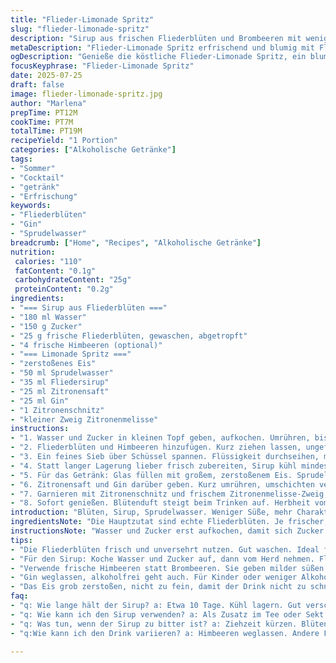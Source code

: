 ```yaml
---
title: "Flieder-Limonade Spritz"
slug: "flieder-limonade-spritz"
description: "Sirup aus frischen Fliederblüten und Brombeeren mit weniger Zucker. Sprudelwasser trifft auf Zitronensaft und Gin. Eis, Zitrone, Fliederzweig. Süß, herb, blumig, leicht spritzig. Kühl servieren, im Glas mit Eis. Sirup hält etwa anderthalb Wochen kühl. Brombeeren tauschen Himbeeren. Weniger Wasser im Sirup. Alles neu arrangiert. Zeiten angepasst. Kleiner Twist: Zitronenmelisse als Garnitur."
metaDescription: "Flieder-Limonade Spritz erfrischend und blumig mit Fliederblüten, Gin und frischen Himbeeren. Ideal für den Sommer."
ogDescription: "Genieße die köstliche Flieder-Limonade Spritz, ein blumiger Cocktail mit Gin und frischen Früchten, perfekt für warme Tage."
focusKeyphrase: "Flieder-Limonade Spritz"
date: 2025-07-25
draft: false
image: flieder-limonade-spritz.jpg
author: "Marlena"
prepTime: PT12M
cookTime: PT7M
totalTime: PT19M
recipeYield: "1 Portion"
categories: ["Alkoholische Getränke"]
tags:
- "Sommer"
- "Cocktail"
- "getränk"
- "Erfrischung"
keywords:
- "Fliederblüten"
- "Gin"
- "Sprudelwasser"
breadcrumb: ["Home", "Recipes", "Alkoholische Getränke"]
nutrition: 
 calories: "110"
 fatContent: "0.1g"
 carbohydrateContent: "25g"
 proteinContent: "0.2g"
ingredients:
- "=== Sirup aus Fliederblüten ==="
- "180 ml Wasser"
- "150 g Zucker"
- "25 g frische Fliederblüten, gewaschen, abgetropft"
- "4 frische Himbeeren (optional)"
- "=== Limonade Spritz ==="
- "zerstoßenes Eis"
- "50 ml Sprudelwasser"
- "35 ml Fliedersirup"
- "25 ml Zitronensaft"
- "25 ml Gin"
- "1 Zitronenschnitz"
- "kleiner Zweig Zitronenmelisse"
instructions:
- "1. Wasser und Zucker in kleinen Topf geben, aufkochen. Umrühren, bis Zucker fast aufgelöst ist. Hitze reduzieren, vom Herd nehmen."
- "2. Fliederblüten und Himbeeren hinzufügen. Kurz ziehen lassen, ungefähr 45 Minuten. Geschlossen und kühl stellen danach mindestens 30 Minuten."
- "3. Ein feines Sieb über Schüssel spannen. Flüssigkeit durchseihen, mit Löffel leicht auspressen. Blumiges, leicht gefärbtes Sirupwasser auffangen. Reste der Blüten und Früchte wegwerfen oder Kompost."
- "4. Statt langer Lagerung lieber frisch zubereiten, Sirup kühl mindestens 10 Tage haltbar. Noch intensiver mit Gewürznelken, aber hier pur und frisch."
- "5. Für das Getränk: Glas füllen mit großem, zerstoßenem Eis. Sprudelwasser einfüllen, Fliedersirup dazugießen."
- "6. Zitronensaft und Gin darüber geben. Kurz umrühren, umschichten vermeiden."
- "7. Garnieren mit Zitronenschnitz und frischem Zitronenmelisse-Zweig, gibt zusätzliche Frische."
- "8. Sofort genießen. Blütenduft steigt beim Trinken auf. Herbheit vom Gin trifft Süße von Sirup, spritzig durch das Wasser."
introduction: "Blüten, Sirup, Sprudelwasser. Weniger Süße, mehr Charakter. Fliederblüten frisch, Brombeeren ersetzen Mûres. Aromatisch, aber nicht zu stark. Zitronensaft bringt nötige Säure, Gin als Gegenspieler. Eis grob, damit nicht zu schnell Wasser verwässert. Zitronenmelisse als kleiner Twist, hebt die Frische auf die nächste Ebene. Sirup auf dem Herd, kein langes Ziehen, nur kurz. Dann kalt stehen lassen, nicht länger als nötig. Alles in einem hohen Glas mit Eis. Schnelle, leichte Sommervariante. Kein Tamtam, kein Schnickschnack. Einfach blumig-frisch. Die Mengen angepasst, damit nicht zu süß. Statt einem Liter Sirup nur halb so viel, sonst zu dominant. Zubereitungszeit fällt etwas anders aus, dafür intensiver Geschmack."
ingredientsNote: "Die Hauptzutat sind echte Fliederblüten. Je frischer, desto besser. Vor der Verarbeitung gut waschen, nicht wässern. Die Beeren austauschen gegen frische Himbeeren, da sie milder sind, die Süße feiner. Zucker reduziert, weniger süß als üblich, damit das Aroma im Vordergrund steht. Das Wasser für den Sirup etwas weniger, damit die Konzentration höher ist. Für den Duft sorgt der frische Zitronenmelisse-Zweig im Glas. Ist optional, gibt aber sehr frische Kräuternote. Bei Bedarf ohne Alkohol machbar, Gin weglassen. Die Menge Sirup reicht für mehrere Drinks, im Kühlschrank hält er sich etwa zehn Tage, gut verschlossen. Nicht zu lange ziehen lassen, sonst bitter. Blüten kommen nach dem Kochen rein. Himbeeren nur optional, für fruchtige Note. Der Sirup kann auch als süßer Zusatz im Tee oder Sekt dienen."
instructionsNote: "Wasser und Zucker erst aufkochen, damit sich Zucker löst. Dann sofort vom Herd, um Hitze zu verringern. Fliederblüten und Beeren zugeben, ziehen lassen, nicht kochen, sonst Aromaverlust und Bitterstoffe. Ziehdauer etwa 45 Minuten bis eine Stunde, reicht aus für blumige Aromen. Kurz kalt stellen, damit Sirup gut durchzieht. Beim Abseihen mit Löffel nachhelfen, um die Flüssigkeit komplett zu bekommen. Sirup in luftdichtem Glas aufbewahren, maximal 10-12 Tage. Für das Getränk Eis grob zerstoßen, ins Glas füllen. Reihenfolge: zuerst Wasser, dann Sirup, Zitronensaft, Gin. Nicht zu stark umrühren, sonst Kohlensäure verloren. Garnitur zuletzt rein. Zitronenmelisse gibt neben optischem Akzent auch ein Aroma-Upgrade. Sofort servieren, bevor Eis schmilzt und verwässert. Passt gut als leichter Cocktail am Nachmittag oder Sommerabend."
tips:
- "Die Fliederblüten frisch und unversehrt nutzen. Gut waschen. Ideal für die Aromatisierung im Sirup. Der Zuckeranteil reduzieren. Weniger Süße, mehr Aroma."
- "Für den Sirup: Koche Wasser und Zucker auf, dann vom Herd nehmen. Fliederblüten und Himbeeren hinzufügen. Ziehzeit wichtig, aber nicht zu lang. Aromaschutz."
- "Verwende frische Himbeeren statt Brombeeren. Sie geben milder süßen Geschmack. Oder lass sie ganz weg. Sirup hält gut 10 Tage im Kühlschrank. Gut verschlossen."
- "Gin weglassen, alkoholfrei geht auch. Für Kinder oder weniger Alkoholgebrauch ist die Limonade auch ohne möglich. Sprudelwasser zuletzt hinzugeben für die Frische."
- "Das Eis grob zerstoßen, nicht zu fein, damit der Drink nicht zu schnell verwässert. Glas groß wählen. Garnier mit Zitronenmelisse für den zusätzlichen Kick."
faq:
- "q: Wie lange hält der Sirup? a: Etwa 10 Tage. Kühl lagern. Gut verschlossen hilft. Sirup wird intensiver im Geschmack."
- "q: Wie kann ich den Sirup verwenden? a: Als Zusatz im Tee oder Sekt. Vielseitig einsetzbar. Oder einfach so im Glas genießen. Ein richtiger Genuss."
- "q: Was tun, wenn der Sirup zu bitter ist? a: Ziehzeit kürzen. Blüten früh im heißen Wasser. Aromaschutz beachten. Zu lange ziehen, nicht gut."
- "q:Wie kann ich den Drink variieren? a: Himbeeren weglassen. Andere Früchte nutzen. Zitronenmelisse ist optional. Oder gleich ganz ohne Alkohol."

---
```

